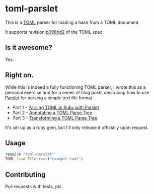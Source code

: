 # toml-parslet

This is a [TOML](https://github.com/mojombo/toml) parser for loading a hash from
a TOML document.

It supports revision [b098bd2](https://github.com/mojombo/toml/commit/b098bd2)
of the TOML spec.

## Is it awesome?

Yes.

## Right on.

While this is indeed a fully functioning TOML parser, I wrote this as a personal
exercise and for a series of blog posts describing how to use
[Parslet](http://kschiess.github.com/parslet/) for parsing a simple text file
format.

* Part 1 - [Parsing TOML in Ruby with Parslet](http://zerowidth.com/2013/02/24/parsing-toml-in-ruby-with-parslet.html)
* Part 2 - [Annotating a TOML Parse Tree](http://zerowidth.com/2013/02/28/annotating-a-toml-parse-tree.html)
* Part 3 - [Transforming a TOML Parse Tree](http://zerowidth.com/2013/03/02/transforming-a-toml-parse-tree.html)

It's set up as a ruby gem, but I'll only release it officially upon request.

## Usage

```ruby
require "toml-parslet"
TOML.load File.read("example.toml")
```

## Contributing

Pull requests with tests, plz.

